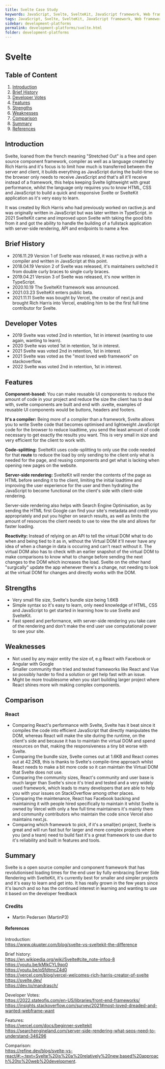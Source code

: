 ```yaml
---
title: Svelte Case Study
keywords: JavaScript, Svelte, SvelteKit, JavaScript framework, Web framework, Component framework
tags: JavaScript, Svelte, SvelteKit, JavaScript framework, Web framework, Component framework
sidebar: development-platforms
permalink: development-platforms/svelte.html
folder: development-platforms
---
```


# Svelte

## Table of Content

1. [Introduction](#introduction)
2. [Brief History](#brief-history)
3. [Developer Votes](#developer-votes)
4. [Features](#features)
5. [Strengths](#strengths)
6. [Weaknesses](#weaknesses)
7. [Comparison](#comparison)
8. [Summary](#summary)
9. [References](#references)

## Introduction

Svelte, loaned from the french meaning "Stretched Out" is a free and open source component framework, compiler as well as a language created by Rich Harris and it's focus is to limit how much is transferred between the server and client, it builds everything as JavaScript during the build-time so the browser only needs to receive JavaScript and that's all it'll receive instead of a framework, this helps keeping Svelte lightweight with great performance, whilst the language only requires you to know HTML, CSS and JavaScript to build a quick and responsive Svelte or SvelteKit application as it's very easy to learn.

It was created by Rich Harris who had previously worked on ractive.js and was originally written in JavaScript but was later written in TypeScript. in 2021 SvelteKit came and improved upon Svelte with taking the good bits from it and got the ability to handle the building of a fullstack application with server-side rendering, API and endpoints to name a few.

## Brief History

- 2016.11.29 Version 1 of Svelte was released, it was ractive.js with a compiler and written in JavaScript at this point.
- 2018.04.19 Version 2 of Svelte was released, it's maintainers switched it from double curly braces to single curly braces.
- 2019.04.21 Version 3 of Svelte was released, it's now written in TypeScript.
- 2020.10.19 The SvelteKit framework was announced.
- 2021.03.23 SvelteKit enters public beta.
- 2021.11.11 Svelte was bought by Vercel, the creator of next.js and brought Rich Harris into Vercel, enabling him to be the first full time contributor for Svelte.

## Developer Votes

- 2019 Svelte was voted 2nd in retention, 1st in interest (wanting to use again, wanting to learn).
- 2020 Svelte was voted 1st in retention, 1st in interest.
- 2021 Svelte was voted 2nd in retention, 1st in interest.
- 2021 Svelte was voted as the "most loved web framework" on stackoverflow.
- 2022 Svelte was voted 2nd in retention, 1st in interest.

## Features

**Component-based:** You can make reusable UI components to reduce the amount of code in your project and reduce the size the client has to deal with, svelte components are built and end with .svelte, examples of reusable UI components would be buttons, headers and footers.

**It's a compiler:** Being more of a compiler than a framework, Svelte allows you to write Svelte code that becomes optimised and lightweight JavaScript code for the browser to reduce loadtime, you send the least amount of code necessary to get exactly the results you want. This is very small in size and very efficient for the client to work with.

**Code-splitting:** SvelteKit uses code-splitting to only use the code needed for that **route** to reduce the load by only sending to the client only what is needed for the page, and reusing components and get what is lacking when opening new pages on the website.

**Server-side rendering:** SvelteKit will render the contents of the page as HTML before sending it to the client, limiting the initial loadtime and improving the user experience for the user and then hydrating the JavaScript to become functional on the client's side with client-side rendering.

Server-side rendering also helps with Search Engine Optimisation, as by sending the HTML first Google can find your site's metadata and credit you appropriately and put you higher on search results,
as well as limits the amount of resources the client needs to use to view the site and allows for faster loading.

**Reactivity:** Instead of relying on an API to tell the virtual DOM what to do when and being tied to it as in, without the Virtual DOM it'll never have any idea of when a change in data is occuring and can't react without it.
The virtual DOM also has to check with an earlier snapshot of the virtual DOM to make comparisons to know what to change before sending the next changes to the DOM which increases the load.
Svelte on the other hand "surgically" update the app whenever there's a change, not needing to look at the virtual DOM for changes and directly works with the DOM.

## Strengths

- Very small file size, Svelte's bundle size being 1.6KB
- Simple syntax so it's easy to learn, only need knowledge of HTML, CSS and JavaScript to get started in learning how to use Svelte and SvelteKit.
- Fast speed and performance, with server-side rendering you take care of the rendering and don't make the end user use computational power to see your site.

## Weaknesses

- Not used by any major entity the size of, e.g React with Facebook or Angular with Google
- Smaller community than tried and tested frameworks like React and Vue so possibly harder to find a solution or get help fast with an issue.
- Might be more troublesome when you start building larger project where React shines more wih making complex components.

## Comparison

### React

- Comparing React's performance with Svelte, Svelte has it beat since it compiles the code into efficient JavaScript that directly manipulates the DOM, whereas React will make the site during the runtime, on the client's side and because it has to maintain the virtual DOM and spend resources on that, making the responsiveness a tiny bit worse with Svelte.
- Comparing the bundle size, Svelte comes out at 1.6KB and React comes out at 42.2KB, this is thanks to Svelte's compile-time approach whilst React needs to make a bit more code so it can maintain the Virtual DOM that Svelte does not use.
- Comparing the community sizes, React's community and user base is much larger than Svelte's since it's tried and tested and a very widely used framework, which leads to many developers that are able to help you with your issues on StackOverflow among other places.
- Comparing the maintenance, React has Facebook backing and maintaining it with people hired specifically to maintain it whilst Svelte is owned by Vercel with only a few full time maintainers it's mainly them and community contributors who maintain the code since Vercel also maintains next.js.
- Comparing which framework to pick, if it's a small(er) project, Svelte is great and will run fast but for larger and more complex projects where you (and a team) need to build fast it's a great framework to use due to it's reliability and built in features and tools.

## Summary

Svelte is a open source compiler and component framework that has revolutionised loading times for the end user by fully embracing Server Side Rendering with SvelteKit, it's currently best for smaller and simpler projects and it's easy to learn and get into.
It has really grown in the few years since it's launch and so has the continued interest in learning and wanting to use it based on the developer feedback

### Credits

- Martin Pedersen (MartinP3)

#### References

Introduction:</br>
https://www.okupter.com/blog/svelte-vs-sveltekit-the-difference

Brief history:</br>
https://en.wikipedia.org/wiki/Svelte#cite_note-infoq-8 </br>
https://youtu.be/kMlkCYL9qo0 </br>
https://youtu.be/qSfdtmcZ4d0 </br>
https://vercel.com/blog/vercel-welcomes-rich-harris-creator-of-svelte </br>
https://svelte.dev/ </br>
https://dev.to/mandrasch/ </br>

Developer Votes:</br>
https://2022.stateofjs.com/en-US/libraries/front-end-frameworks/ </br>
https://insights.stackoverflow.com/survey/2021#most-loved-dreaded-and-wanted-webframe-want </br>

Features:</br>
https://vercel.com/docs/beginner-sveltekit </br>
https://searchengineland.com/server-side-rendering-what-seos-need-to-understand-346296 </br>

Comparison:</br>
https://refine.dev/blog/svelte-vs-react/#:~:text=Svelte%20is%20a%20relatively%20new,based%20approach%20to%20web%20development.
